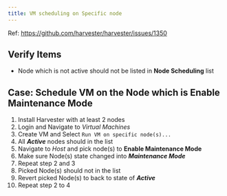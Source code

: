 ```yaml
---
title: VM scheduling on Specific node
---
```

Ref: https://github.com/harvester/harvester/issues/1350

## Verify Items
  - Node which is not active should not be listed in **Node Scheduling** list

## Case: Schedule VM on the Node which is **Enable Maintenance Mode**
1. Install Harvester with at least 2 nodes
2. Login and Navigate to _Virtual Machines_
3. Create VM and Select `Run VM on specific node(s)...`
4. All _**Active**_ nodes should in the list
5. Navigate to _Host_ and pick node(s) to **Enable Maintenance Mode**
6. Make sure Node(s) state changed into _**Maintenance Mode**_
7. Repeat step 2 and 3
8. Picked Node(s) should not in the list
9. Revert picked Node(s) to back to state of _**Active**_
10. Repeat step 2 to 4
